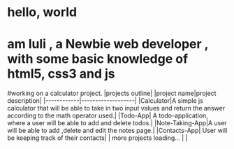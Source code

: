 
# hello, world
# am luli , a Newbie web developer , with some basic knowledge of html5, css3 and js
#working on a calculator project.
|projects outline|
|project name|project description|
|------------|-------------------|
|Calculator|A simple js calculator that will be able to take in two input values and return the answer according to the math operator used.|
|Todo-App| A todo-application, where a user will be able to add and delete todos.|
|Note-Taking-App|A user will be able to add ,delete and edit the notes page.|
|Contacts-App| User will be keeping track of their contacts|
| more projects loading... |                               |


